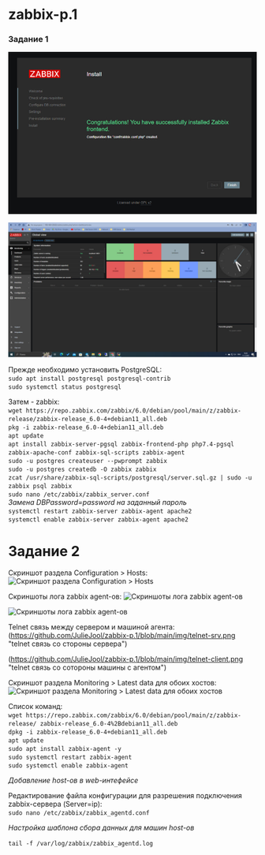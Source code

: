 # zabbix-p.1

### Задание 1

![Скриншот успешной установки zabbix](https://github.com/JulieJool/zabbix-stuff/blob/main/img/zabbix-installation.jpg)

![Скриншот авторизации в админке zabbix](https://github.com/JulieJool/zabbix-stuff/blob/main/img/zabbix-global-view.jpg)

Прежде необходимо установить PostgreSQL:  
`sudo apt install postgresql postgresql-contrib`  
`sudo systemctl status postgresql`  

Затем - zabbix:  
`wget https://repo.zabbix.com/zabbix/6.0/debian/pool/main/z/zabbix-release/zabbix-release_6.0-4+debian11_all.deb`  
`pkg -i zabbix-release_6.0-4+debian11_all.deb`  
`apt update`  
`apt install zabbix-server-pgsql zabbix-frontend-php php7.4-pgsql zabbix-apache-conf zabbix-sql-scripts zabbix-agent`  
`sudo -u postgres createuser --pwprompt zabbix`  
`sudo -u postgres createdb -O zabbix zabbix`  
`zcat /usr/share/zabbix-sql-scripts/postgresql/server.sql.gz | sudo -u zabbix psql zabbix`  
`sudo nano /etc/zabbix/zabbix_server.conf`  
*Замена DBPassword=password на заданный пароль*  
`systemctl restart zabbix-server zabbix-agent apache2`  
`systemctl enable zabbix-server zabbix-agent apache2`  


# Задание 2

Скриншот раздела Configuration > Hosts:
![Скриншот раздела Configuration > Hosts](https://github.com/JulieJool/zabbix-p.1/blob/main/img/Configuration-Hosts.png)

Скриншоты лога zabbix agent-ов:
![Скриншоты лога zabbix agent-ов](https://github.com/JulieJool/zabbix-p.1/blob/main/img/logs-srv.png)

![Скриншоты лога zabbix agent-ов](https://github.com/JulieJool/zabbix-p.1/blob/main/img/logs-client.png)

Telnet связь между сервером и машиной агента:
(https://github.com/JulieJool/zabbix-p.1/blob/main/img/telnet-srv.png "telnet связь со стороны сервера")

(https://github.com/JulieJool/zabbix-p.1/blob/main/img/telnet-client.png "telnet связь со сотороны машины с агентом")

Cкриншот раздела Monitoring > Latest data для обоих хостов:
![Cкриншот раздела Monitoring > Latest data для обоих хостов](https://github.com/JulieJool/zabbix-p.1/blob/main/img/Monitoring-Latest-data.png)

Список команд:  
`wget https://repo.zabbix.com/zabbix/6.0/debian/pool/main/z/zabbix-release/
zabbix-release_6.0-4%2Bdebian11_all.deb`  
`dpkg -i zabbix-release_6.0-4+debian11_all.deb`  
`apt update`  
`sudo apt install zabbix-agent -y`  
`sudo systemctl restart zabbix-agent`  
`sudo systemctl enable zabbix-agent`  

*Добавление host-oв в web-интефейсе*  

Редактирование файла конфигурации для разрешения подключения zabbix-сервера (Server=ip):  
`sudo nano /etc/zabbix/zabbix_agentd.conf`  

*Настройка шаблона сбора данных для машин host-ов*  

`tail -f /var/log/zabbix/zabbix_agentd.log`



